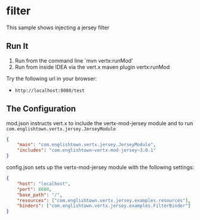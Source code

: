 # filter

This sample shows injecting a jersey filter

## Run It

1. Run from the command line `mvn vertx:runMod'
2. Run from inside IDEA via the vert.x maven plugin vertx:runMod


Try the following url in your browser:
* `http://localhost:8080/test`


## The Configuration

mod.json instructs vert.x to include the vertx-mod-jersey module and to run `com.englishtown.vertx.jersey.JerseyModule`
```json
{
    "main": "com.englishtown.vertx.jersey.JerseyModule",
    "includes": "com.englishtown~vertx-mod-jersey~3.0.1"
}
```

config.json sets up the vertx-mod-jersey module with the following settings:
```json
{
    "host": "localhost",
    "port": 8080,
    "base_path": "/",
    "resources": ["com.englishtown.vertx.jersey.examples.resources"],
    "binders": ["com.englishtown.vertx.jersey.examples.FilterBinder"]
}
```
